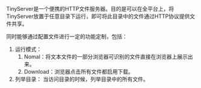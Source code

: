 TinyServer是一个便携的HTTP文件服务器。目的是可以在全平台上，将TinyServer放置于任意目录下运行，即可将此目录中的文件通过HTTP协议提供文件共享。

同时能够通过配置文件进行一定的功能定制，包括：

1. 运行模式：
	1. Nomal：将文本文件的一部分浏览器可识别的文件直接在浏览器上展示出来。
	2. Download：浏览器点击所有文件都启用下载。
2. 列举目录：
当访问目录的时候，列举目录中的所有文件。